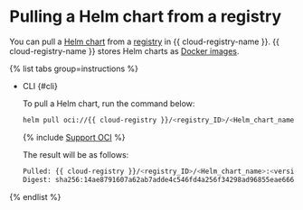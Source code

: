 # Pulling a Helm chart from a registry

You can pull a [Helm chart](https://helm.sh/docs/topics/charts/) from a [registry](../../concepts/registry.md) in {{ cloud-registry-name }}. {{ cloud-registry-name }} stores Helm charts as [Docker images](../../../container-registry/concepts/docker-image.md).

{% list tabs group=instructions %}

- CLI {#cli}

  To pull a Helm chart, run the command below:

  ```bash
  helm pull oci://{{ cloud-registry }}/<registry_ID>/<Helm_chart_name> --version <version>
  ```

  {% include [Support OCI](../../../_includes/managed-kubernetes/note-helm-experimental-oci.md) %}

  The result will be as follows:

  ```bash
  Pulled: {{ cloud-registry }}/<registry_ID>/<Helm_chart_name>:<version>
  Digest: sha256:14ae8791607a62ab7adde4c546fd4a256f34298ad96855eae6662f53********
  ```

{% endlist %}